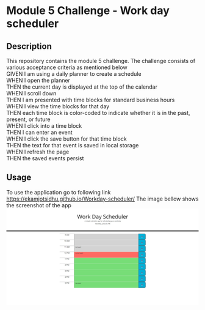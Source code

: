 # Module 5 Challenge - Work day scheduler

## Description
This repository contains the module 5 challenge. The challenge consists of various acceptance criteria as mentioned below</br>
GIVEN I am using a daily planner to create a schedule</br>
WHEN I open the planner</br>
THEN the current day is displayed at the top of the calendar</br>
WHEN I scroll down</br>
THEN I am presented with time blocks for standard business hours</br>
WHEN I view the time blocks for that day</br>
THEN each time block is color-coded to indicate whether it is in the past, present, or future</br>
WHEN I click into a time block</br>
THEN I can enter an event</br>
WHEN I click the save button for that time block</br>
THEN the text for that event is saved in local storage</br>
WHEN I refresh the page</br>
THEN the saved events persist</br>

## Usage
To use the application go to following link https://ekamjotsidhu.github.io/Workday-scheduler/
The image bellow shows the screenshot of the app
![alt text](Assets/Screenshot.jpg)
